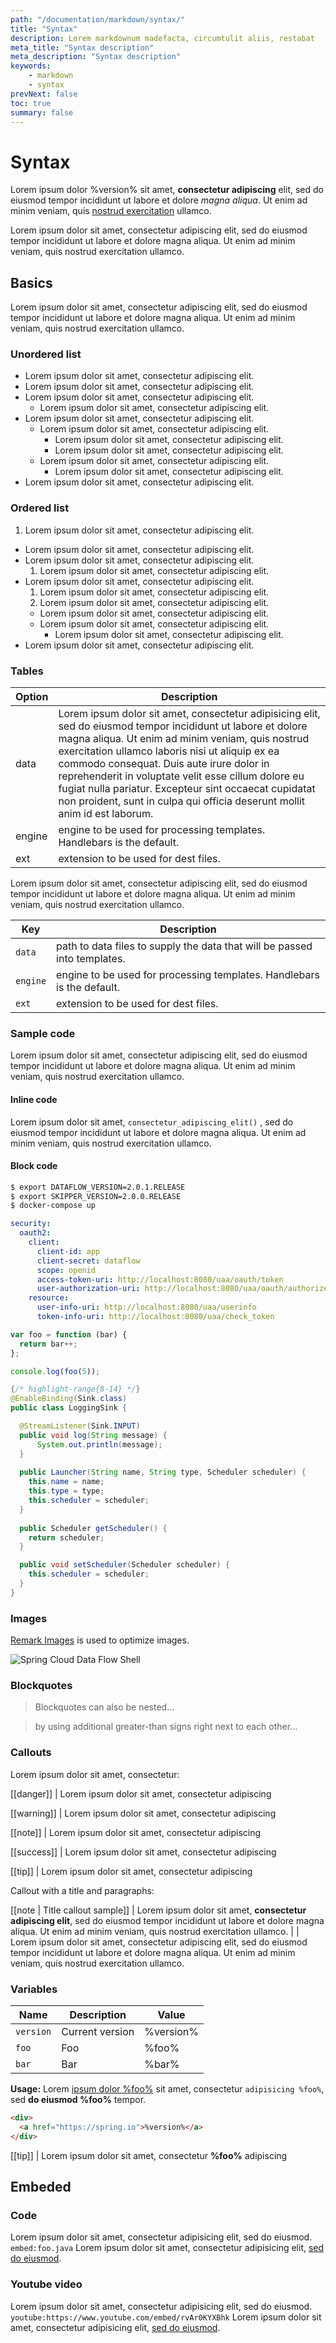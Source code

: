 ```yaml
---
path: "/documentation/markdown/syntax/"
title: "Syntax"
description: Lorem markdownum madefacta, circumtulit aliis, restabat
meta_title: "Syntax description"
meta_description: "Syntax description"
keywords:
    - markdown
    - syntax
prevNext: false
toc: true
summary: false
---
```


# Syntax

Lorem ipsum dolor %version% sit amet, **consectetur adipiscing** elit, sed do eiusmod tempor incididunt ut labore et dolore _magna aliqua_. Ut enim ad minim veniam, quis [nostrud exercitation](http://spring.io) ullamco.

Lorem ipsum dolor sit amet, consectetur adipiscing elit, sed do eiusmod tempor incididunt ut labore et dolore magna aliqua. Ut enim ad minim veniam, quis nostrud exercitation ullamco.

## Basics

Lorem ipsum dolor sit amet, consectetur adipiscing elit, sed do eiusmod tempor incididunt ut labore et dolore magna aliqua. Ut enim ad minim veniam, quis nostrud exercitation ullamco.

### Unordered list

+ Lorem ipsum dolor sit amet, consectetur adipiscing elit.
+ Lorem ipsum dolor sit amet, consectetur adipiscing elit.
+ Lorem ipsum dolor sit amet, consectetur adipiscing elit.
  + Lorem ipsum dolor sit amet, consectetur adipiscing elit.
+ Lorem ipsum dolor sit amet, consectetur adipiscing elit.
  + Lorem ipsum dolor sit amet, consectetur adipiscing elit.
    + Lorem ipsum dolor sit amet, consectetur adipiscing elit.
    + Lorem ipsum dolor sit amet, consectetur adipiscing elit.
  + Lorem ipsum dolor sit amet, consectetur adipiscing elit.
	+ Lorem ipsum dolor sit amet, consectetur adipiscing elit.
+ Lorem ipsum dolor sit amet, consectetur adipiscing elit.

### Ordered list

1. Lorem ipsum dolor sit amet, consectetur adipiscing elit.
+ Lorem ipsum dolor sit amet, consectetur adipiscing elit.
+ Lorem ipsum dolor sit amet, consectetur adipiscing elit.
  1. Lorem ipsum dolor sit amet, consectetur adipiscing elit.
+ Lorem ipsum dolor sit amet, consectetur adipiscing elit.
  1. Lorem ipsum dolor sit amet, consectetur adipiscing elit.
    1. Lorem ipsum dolor sit amet, consectetur adipiscing elit.
    + Lorem ipsum dolor sit amet, consectetur adipiscing elit.
  + Lorem ipsum dolor sit amet, consectetur adipiscing elit.
	+ Lorem ipsum dolor sit amet, consectetur adipiscing elit.
+ Lorem ipsum dolor sit amet, consectetur adipiscing elit.

### Tables

| Option | Description |
| ------ | ----------- |
| data   | Lorem ipsum dolor sit amet, consectetur adipisicing elit, sed do eiusmod tempor incididunt ut labore et dolore magna aliqua. Ut enim ad minim veniam, quis nostrud exercitation ullamco laboris nisi ut aliquip ex ea commodo consequat. Duis aute irure dolor in reprehenderit in voluptate velit esse cillum dolore eu fugiat nulla pariatur. Excepteur sint occaecat cupidatat non proident, sunt in culpa qui officia deserunt mollit anim id est laborum. |
| engine | engine to be used for processing templates. Handlebars is the default. |
| ext    | extension to be used for dest files. |


Lorem ipsum dolor sit amet, consectetur adipiscing elit, sed do eiusmod tempor incididunt ut labore et dolore magna aliqua. Ut enim ad minim veniam, quis nostrud exercitation ullamco.

| Key | Description |
| ----| ------------|
| `data`| path to data files to supply the data that will be passed into templates. |
| `engine`| engine to be used for processing templates. Handlebars is the default. |
| `ext`| extension to be used for dest files. |

### Sample code

Lorem ipsum dolor sit amet, consectetur adipiscing elit, sed do eiusmod tempor incididunt ut labore et dolore magna aliqua. Ut enim ad minim veniam, quis nostrud exercitation ullamco.

#### Inline code

Lorem ipsum dolor sit amet,  `consectetur_adipiscing_elit()` , sed do eiusmod tempor incididunt ut labore et dolore magna aliqua. Ut enim ad minim veniam, quis nostrud exercitation ullamco.

#### Block code

``` bash
$ export DATAFLOW_VERSION=2.0.1.RELEASE
$ export SKIPPER_VERSION=2.0.0.RELEASE
$ docker-compose up
```

``` yaml
security:
  oauth2:
    client:
      client-id: app
      client-secret: dataflow
      scope: openid                                                     
      access-token-uri: http://localhost:8080/uaa/oauth/token
      user-authorization-uri: http://localhost:8080/uaa/oauth/authorize
    resource:
      user-info-uri: http://localhost:8080/uaa/userinfo                 
      token-info-uri: http://localhost:8080/uaa/check_token     
```

``` js
var foo = function (bar) {
  return bar++;
};

console.log(foo(5));
```

``` java
{/* highlight-range{8-14} */}
@EnableBinding(Sink.class)
public class LoggingSink {

  @StreamListener(Sink.INPUT)
  public void log(String message) {
      System.out.println(message);
  }
    
  public Launcher(String name, String type, Scheduler scheduler) {
  	this.name = name;
  	this.type = type;
  	this.scheduler = scheduler;
  }
  
  public Scheduler getScheduler() {
  	return scheduler;
  }

  public void setScheduler(Scheduler scheduler) {
  	this.scheduler = scheduler;
  }
}
```

### Images

[Remark Images](https://github.com/gatsbyjs/gatsby/tree/master/packages/gatsby-remark-images) is used to optimize images. 

![Spring Cloud Data Flow Shell](images/shell.png)

### Blockquotes

> Blockquotes can also be nested...

> by using additional greater-than signs right next to each other...

### Callouts

Lorem ipsum dolor sit amet, consectetur:

[[danger]]
| Lorem ipsum dolor sit amet, consectetur adipiscing

[[warning]]
| Lorem ipsum dolor sit amet, consectetur adipiscing

[[note]]
| Lorem ipsum dolor sit amet, consectetur adipiscing

[[success]]
| Lorem ipsum dolor sit amet, consectetur adipiscing

[[tip]]
| Lorem ipsum dolor sit amet, consectetur adipiscing

Callout with a title and paragraphs:

[[note | Title callout sample]]
| Lorem ipsum dolor sit amet, **consectetur adipiscing elit**, sed do eiusmod tempor incididunt ut labore et dolore magna aliqua. Ut enim ad minim veniam, quis nostrud exercitation ullamco.
|
| Lorem ipsum dolor sit amet, consectetur adipiscing elit, sed do eiusmod tempor incididunt ut labore et dolore magna aliqua. Ut enim ad minim veniam, quis nostrud exercitation ullamco.

###  Variables

| Name | Description | Value
|-|-|-|
|`version`|Current version|%version%|
|`foo`|Foo|%foo%|
|`bar`|Bar|%bar%|

**Usage:** Lorem [ipsum dolor %foo%](https://spring.io/%foo%) sit amet, consectetur `adipisicing %foo%`, sed **do eiusmod %foo%** tempor.

``` html
<div>
  <a href="https://spring.io">%version%</a>
</div>
```

[[tip]]
| Lorem ipsum dolor sit amet, consectetur **%foo%** adipiscing

## Embeded

### Code

Lorem ipsum dolor sit amet, consectetur adipisicing elit, sed do eiusmod.
`embed:foo.java`
Lorem ipsum dolor sit amet, consectetur adipisicing elit, [sed do eiusmod](https://spring.io).

### Youtube video

Lorem ipsum dolor sit amet, consectetur adipisicing elit, sed do eiusmod.
`youtube:https://www.youtube.com/embed/rvAr0KYXBhk`
Lorem ipsum dolor sit amet, consectetur adipisicing elit, [sed do eiusmod](https://www.youtube.com/embed/rvAr0KYXBhk).
